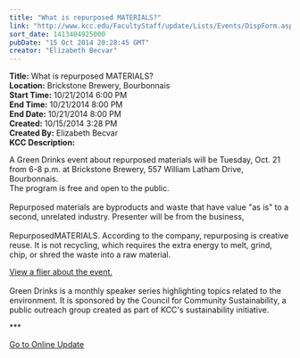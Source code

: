 ```yaml
---
title: "What is repurposed MATERIALS?"
link: "http://www.kcc.edu/FacultyStaff/update/Lists/Events/DispForm.aspx?ID=666"
sort_date: 1413404925000
pubDate: "15 Oct 2014 20:28:45 GMT"
creator: "Elizabeth Becvar"
---
```


<div><b>Title:</b> What is repurposed MATERIALS?</div>
<div><b>Location:</b> Brickstone Brewery, Bourbonnais</div>
<div><b>Start Time:</b> 10/21/2014 6:00 PM</div>
<div><b>End Time:</b> 10/21/2014 8:00 PM</div>
<div><b>End Date:</b> 10/21/2014 8:00 PM</div>
<div><b>Created:</b> 10/15/2014 3:28 PM</div>
<div><b>Created By:</b> Elizabeth Becvar</div>
<div><b>KCC Description:</b> <div class="ExternalClass2684A311C76D4AB0BE26225708C3D690"><p>​A Green Drinks event about repurposed materials will be Tuesday, Oct. 21 from 6-8 p.m. at Brickstone Brewery, 557 William Latham Drive, Bourbonnais.<br />The program is free and open to the public.<br /><br />Repurposed materials are byproducts and waste that have value &quot;as is&quot; to a second, unrelated industry. Presenter will be from the business, <br /><br />RepurposedMATERIALS. According to the company, repurposing is creative reuse. It is not recycling, which requires the extra energy to melt, grind, chip, or shred the waste into a raw material.</p>
<p><a href="/FacultyStaff/update/Documents/repurposed%20materials%20revised%20flyer.pdf">View a flier about the event.</a><br /><br />Green Drinks is a monthly speaker series highlighting topics related to the environment. It is sponsored by the Council for Community Sustainability, a public outreach group created as part of KCC's sustainability initiative.</p>
<p>***</p>
<p><a href="/FacultyStaff/update/Pages/dailyupdate.aspx">Go to Online Update</a><br /><br /><br />  <br /></p></div></div>
